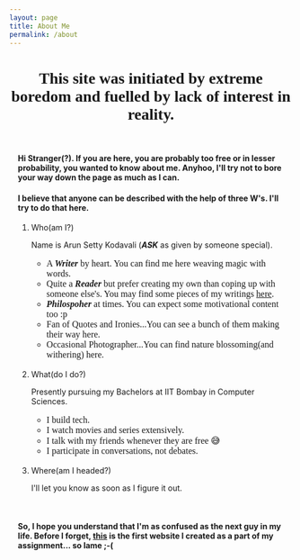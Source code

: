 ```yaml
---
layout: page
title: About Me
permalink: /about
---
```



<script src="https://cdnjs.cloudflare.com/ajax/libs/animejs/2.0.2/anime.min.js"></script>
<link href="//fonts.googleapis.com/css?family=Mansalva" rel="stylesheet" type="text/css" />
<link href="https://fonts.googleapis.com/css2?family=Fredericka+the+Great&display=swap" rel="stylesheet">

<h1 style="font-family: 'Fredericka the Great', cursive; text-align: center;" class="ml2">This site was initiated by extreme boredom and fuelled by lack of interest in reality.</h1>
<div style="padding: 3%">
    <h4>Hi Stranger(?). If you are here, you are probably too free or in lesser probability, you wanted to know about me. Anyhoo, I'll try not to bore your way down the page as much as I can.</h4>
    <h4>I believe that anyone can be described with the help of three W's. I'll try to do that here.</h4>
    <ol>
        <li>Who(am I?)</li>
        <p>Name is Arun Setty Kodavali (<b><i>ASK</i></b> as given by someone special). </p>
        <ul style="font-family: Mansalva; font-size: medium;">
            <li>A <b><i>Writer</i></b> by heart. You can find me here weaving magic with words.</li>
            <li>Quite a <b><i>Reader</i></b> but prefer creating my own than coping up with someone else's. You may find some pieces of my writings <a href="/scribbles" target="_blank">here</a>.</li>
            <li><b><i>Philospoher</i></b> at times. You can expect some motivational content too :p</li>
            <li>Fan of Quotes and Ironies...You can see a bunch of them making their way here.</li>
            <li>Occasional Photographer...You can find nature blossoming(and withering) here.</li>
        </ul>
        <br />
        <li>What(do I do?)</li>
        <p>Presently pursuing my Bachelors at IIT Bombay in Computer Sciences.</p>
        <ul style="font-family: Mansalva; font-size: medium;">
            <li>I build tech.</li>
            <li>I watch movies and series extensively.</li>
            <li>I talk with my friends whenever they are free 😅</li>
            <li>I participate in conversations, not debates.</li>
        </ul>
        <br />
        <li>Where(am I headed?)</li>
        <p>I'll let you know as soon as I figure it out.</p>
        <br />
    </ol>
    <h4>So, I hope you understand that I'm as confused as the next guy in my life. Before I forget, <a href="https://www.cse.iitb.ac.in/~arunsetty/" target="_blank">this</a> is the first website I created as a part of my assignment... so lame ;-(</h4>
</div>

<!-- <div id="myDiv" style="display:none">jQuery is fun</div> 
<script>
setTimeout(function(){ $("#myDiv").show(); }, 1500); 
</script> -->

<script>
// Wrap every letter in a span
var textWrapper = document.querySelector('.ml2');
textWrapper.innerHTML = textWrapper.textContent.replace(/\S/g, "<span class='letter'>$&</span>");

anime.timeline({loop: true})
  .add({
    targets: '.ml2 .letter',
    scale: [4,1],
    opacity: [0,1],
    translateZ: 0,
    easing: "easeOutExpo",
    duration: 950,
    delay: (el, i) => 70*i
  }).add({
    targets: '.ml2',
    opacity: 0,
    duration: 1000,
    easing: "easeOutExpo",
    delay: 1000
  });
</script>
